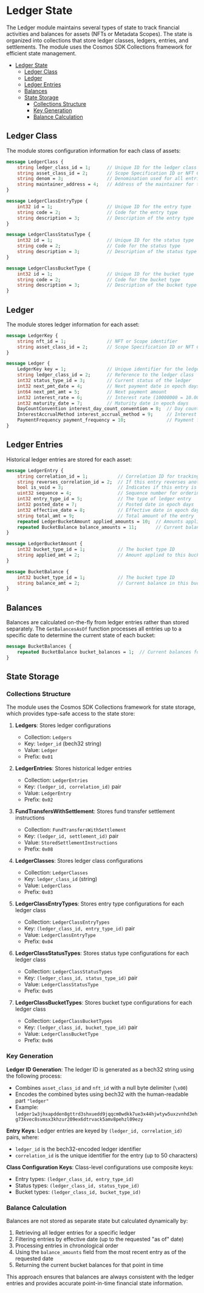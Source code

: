 # Ledger State

The Ledger module maintains several types of state to track financial activities and balances for assets (NFTs or Metadata Scopes). The state is organized into collections that store ledger classes, ledgers, entries, and settlements. The module uses the Cosmos SDK Collections framework for efficient state management.

<!-- TOC -->
- [Ledger State](#ledger-state)
  - [Ledger Class](#ledger-class)
  - [Ledger](#ledger)
  - [Ledger Entries](#ledger-entries)
  - [Balances](#balances)
  - [State Storage](#state-storage)
    - [Collections Structure](#collections-structure)
    - [Key Generation](#key-generation)
    - [Balance Calculation](#balance-calculation)

## Ledger Class

The module stores configuration information for each class of assets:

```protobuf
message LedgerClass {
    string ledger_class_id = 1;      // Unique ID for the ledger class
    string asset_class_id = 2;       // Scope Specification ID or NFT Class ID
    string denom = 3;                // Denomination used for all entries in this class
    string maintainer_address = 4;   // Address of the maintainer for the ledger class
}

message LedgerClassEntryType {
    int32 id = 1;                    // Unique ID for the entry type
    string code = 2;                 // Code for the entry type
    string description = 3;          // Description of the entry type
}

message LedgerClassStatusType {
    int32 id = 1;                    // Unique ID for the status type
    string code = 2;                 // Code for the status type
    string description = 3;          // Description of the status type
}

message LedgerClassBucketType {
    int32 id = 1;                    // Unique ID for the bucket type
    string code = 2;                 // Code for the bucket type
    string description = 3;          // Description of the bucket type
}
```

## Ledger

The module stores ledger information for each asset:

```protobuf
message LedgerKey {
    string nft_id = 1;               // NFT or Scope identifier
    string asset_class_id = 2;       // Scope Specification ID or NFT Class ID
}

message Ledger {
    LedgerKey key = 1;               // Unique identifier for the ledger
    string ledger_class_id = 2;      // Reference to the ledger class
    int32 status_type_id = 3;        // Current status of the ledger
    int32 next_pmt_date = 4;         // Next payment date in epoch days
    int64 next_pmt_amt = 5;          // Next payment amount
    int32 interest_rate = 6;         // Interest rate (10000000 = 10.000000%)
    int32 maturity_date = 7;         // Maturity date in epoch days
    DayCountConvention interest_day_count_convention = 8;  // Day count convention
    InterestAccrualMethod interest_accrual_method = 9;     // Interest accrual method
    PaymentFrequency payment_frequency = 10;               // Payment frequency
}
```

## Ledger Entries

Historical ledger entries are stored for each asset:

```protobuf
message LedgerEntry {
    string correlation_id = 1;           // Correlation ID for tracking with external systems (max 50 characters)
    string reverses_correlation_id = 2;  // If this entry reverses another entry, the correlation ID of the reversed entry
    bool is_void = 3;                    // Indicates if this entry is void and should be excluded from balance calculations
    uint32 sequence = 4;                 // Sequence number for ordering entries with same effective date (less than 100)
    int32 entry_type_id = 5;             // The type of ledger entry
    int32 posted_date = 7;               // Posted date in epoch days
    int32 effective_date = 8;            // Effective date in epoch days
    string total_amt = 9;                // Total amount of the entry
    repeated LedgerBucketAmount applied_amounts = 10;  // Amounts applied to different buckets
    repeated BucketBalance balance_amounts = 11;       // Current balances for each bucket after this entry
}

message LedgerBucketAmount {
    int32 bucket_type_id = 1;            // The bucket type ID
    string applied_amt = 2;              // Amount applied to this bucket
}

message BucketBalance {
    int32 bucket_type_id = 1;            // The bucket type ID
    string balance_amt = 2;              // Current balance in this bucket
}
```

## Balances

Balances are calculated on-the-fly from ledger entries rather than stored separately. The `GetBalancesAsOf` function processes all entries up to a specific date to determine the current state of each bucket:

```protobuf
message BucketBalances {
    repeated BucketBalance bucket_balances = 1;  // Current balances for each bucket type
}
```

## State Storage

### Collections Structure
The module uses the Cosmos SDK Collections framework for state storage, which provides type-safe access to the state store:

1. **Ledgers**: Stores ledger configurations
   - Collection: `Ledgers`
   - Key: `ledger_id` (bech32 string)
   - Value: `Ledger`
   - Prefix: `0x01`

2. **LedgerEntries**: Stores historical ledger entries
   - Collection: `LedgerEntries`
   - Key: `(ledger_id, correlation_id)` pair
   - Value: `LedgerEntry`
   - Prefix: `0x02`

3. **FundTransfersWithSettlement**: Stores fund transfer settlement instructions
   - Collection: `FundTransfersWithSettlement`
   - Key: `(ledger_id, settlement_id)` pair
   - Value: `StoredSettlementInstructions`
   - Prefix: `0x08`

4. **LedgerClasses**: Stores ledger class configurations
   - Collection: `LedgerClasses`
   - Key: `ledger_class_id` (string)
   - Value: `LedgerClass`
   - Prefix: `0x03`

5. **LedgerClassEntryTypes**: Stores entry type configurations for each ledger class
   - Collection: `LedgerClassEntryTypes`
   - Key: `(ledger_class_id, entry_type_id)` pair
   - Value: `LedgerClassEntryType`
   - Prefix: `0x04`

6. **LedgerClassStatusTypes**: Stores status type configurations for each ledger class
   - Collection: `LedgerClassStatusTypes`
   - Key: `(ledger_class_id, status_type_id)` pair
   - Value: `LedgerClassStatusType`
   - Prefix: `0x05`

7. **LedgerClassBucketTypes**: Stores bucket type configurations for each ledger class
   - Collection: `LedgerClassBucketTypes`
   - Key: `(ledger_class_id, bucket_type_id)` pair
   - Value: `LedgerClassBucketType`
   - Prefix: `0x06`

### Key Generation

**Ledger ID Generation**: The ledger ID is generated as a bech32 string using the following process:
- Combines `asset_class_id` and `nft_id` with a null byte delimiter (`\x00`)
- Encodes the combined bytes using bech32 with the human-readable part `"ledger"`
- Example: `ledger1w3jhxapdden8gttrd3shxuedd9jqqcm0wdkk7ue3x44hjwtyw5uxzvnhd3ehg73kvec8svmsx3khzur209ex6dtrvack5amv8pehzl09ezy`

**Entry Keys**: Ledger entries are keyed by `(ledger_id, correlation_id)` pairs, where:
- `ledger_id` is the bech32-encoded ledger identifier
- `correlation_id` is the unique identifier for the entry (up to 50 characters)

**Class Configuration Keys**: Class-level configurations use composite keys:
- Entry types: `(ledger_class_id, entry_type_id)`
- Status types: `(ledger_class_id, status_type_id)`
- Bucket types: `(ledger_class_id, bucket_type_id)`

### Balance Calculation

Balances are not stored as separate state but calculated dynamically by:
1. Retrieving all ledger entries for a specific ledger
2. Filtering entries by effective date (up to the requested "as of" date)
3. Processing entries in chronological order
4. Using the `balance_amounts` field from the most recent entry as of the requested date
5. Returning the current bucket balances for that point in time

This approach ensures that balances are always consistent with the ledger entries and provides accurate point-in-time financial state information. 